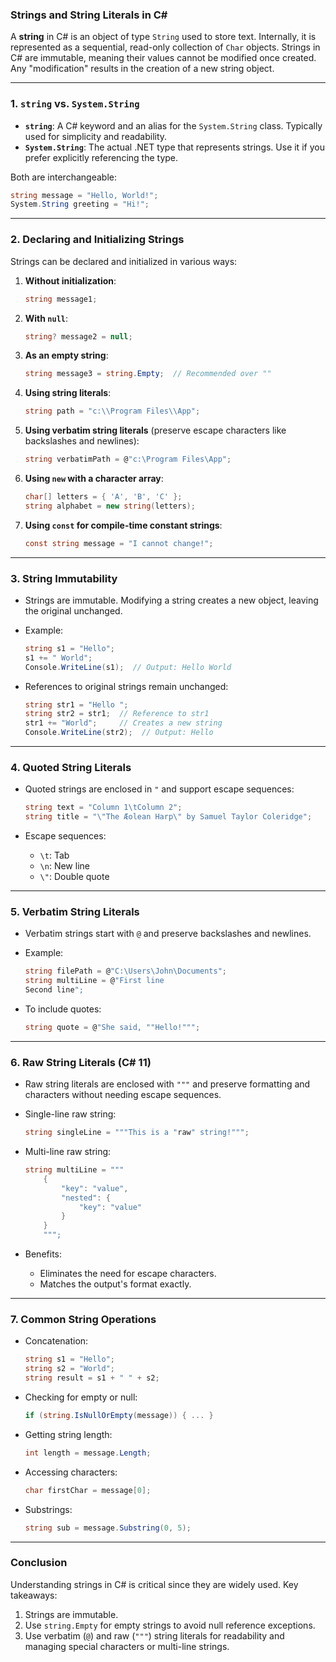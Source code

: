 ### Strings and String Literals in C#

A **string** in C# is an object of type `String` used to store text. Internally, it is represented as a sequential, read-only collection of `Char` objects. Strings in C# are immutable, meaning their values cannot be modified once created. Any "modification" results in the creation of a new string object.

---

### **1. `string` vs. `System.String`**

- **`string`**: A C# keyword and an alias for the `System.String` class. Typically used for simplicity and readability.
- **`System.String`**: The actual .NET type that represents strings. Use it if you prefer explicitly referencing the type.
  
Both are interchangeable:
```csharp
string message = "Hello, World!";
System.String greeting = "Hi!";
```

---

### **2. Declaring and Initializing Strings**

Strings can be declared and initialized in various ways:

1. **Without initialization**:
   ```csharp
   string message1;
   ```

2. **With `null`**:
   ```csharp
   string? message2 = null;
   ```

3. **As an empty string**:
   ```csharp
   string message3 = string.Empty;  // Recommended over ""
   ```

4. **Using string literals**:
   ```csharp
   string path = "c:\\Program Files\\App";
   ```

5. **Using verbatim string literals** (preserve escape characters like backslashes and newlines):
   ```csharp
   string verbatimPath = @"c:\Program Files\App";
   ```

6. **Using `new` with a character array**:
   ```csharp
   char[] letters = { 'A', 'B', 'C' };
   string alphabet = new string(letters);
   ```

7. **Using `const` for compile-time constant strings**:
   ```csharp
   const string message = "I cannot change!";
   ```

---

### **3. String Immutability**

- Strings are immutable. Modifying a string creates a new object, leaving the original unchanged.
- Example:
  ```csharp
  string s1 = "Hello";
  s1 += " World";
  Console.WriteLine(s1);  // Output: Hello World
  ```

- References to original strings remain unchanged:
  ```csharp
  string str1 = "Hello ";
  string str2 = str1;  // Reference to str1
  str1 += "World";     // Creates a new string
  Console.WriteLine(str2);  // Output: Hello
  ```

---

### **4. Quoted String Literals**

- Quoted strings are enclosed in `"` and support escape sequences:
  ```csharp
  string text = "Column 1\tColumn 2";
  string title = "\"The Æolean Harp\" by Samuel Taylor Coleridge";
  ```

- Escape sequences:
  - `\t`: Tab
  - `\n`: New line
  - `\"`: Double quote

---

### **5. Verbatim String Literals**

- Verbatim strings start with `@` and preserve backslashes and newlines.
- Example:
  ```csharp
  string filePath = @"C:\Users\John\Documents";
  string multiLine = @"First line
  Second line";
  ```

- To include quotes:
  ```csharp
  string quote = @"She said, ""Hello!""";
  ```

---

### **6. Raw String Literals (C# 11)**

- Raw string literals are enclosed with `"""` and preserve formatting and characters without needing escape sequences.
- Single-line raw string:
  ```csharp
  string singleLine = """This is a "raw" string!""";
  ```

- Multi-line raw string:
  ```csharp
  string multiLine = """
      {
          "key": "value",
          "nested": {
              "key": "value"
          }
      }
      """;
  ```

- Benefits:
  - Eliminates the need for escape characters.
  - Matches the output's format exactly.

---

### **7. Common String Operations**

- Concatenation:
  ```csharp
  string s1 = "Hello";
  string s2 = "World";
  string result = s1 + " " + s2;
  ```

- Checking for empty or null:
  ```csharp
  if (string.IsNullOrEmpty(message)) { ... }
  ```

- Getting string length:
  ```csharp
  int length = message.Length;
  ```

- Accessing characters:
  ```csharp
  char firstChar = message[0];
  ```

- Substrings:
  ```csharp
  string sub = message.Substring(0, 5);
  ```

---

### **Conclusion**

Understanding strings in C# is critical since they are widely used. Key takeaways:
1. Strings are immutable.
2. Use `string.Empty` for empty strings to avoid null reference exceptions.
3. Use verbatim (`@`) and raw (`"""`) string literals for readability and managing special characters or multi-line strings.